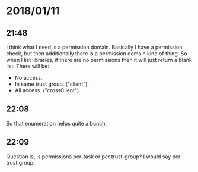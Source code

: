 # 2018/01/11

## 21:48

I think what I need is a permission domain. Basically I have a permission
check, but then additionally there is a permission domain kind of thing. So
when I list libraries, if there are no permissions then it will just
return a blank list. There will be:

 * No access.
 * In same trust group. ("client").
 * All access. ("crossClient").

## 22:08

So that enumeration helps quite a bunch.

## 22:09

Question is, is permissions per-task or per trust-group? I would say per
trust group.

